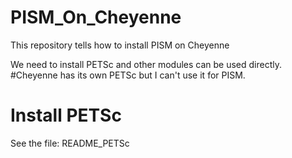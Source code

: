 # PISM_On_Cheyenne
This repository tells how to install PISM on Cheyenne

We need to install PETSc and other modules can be used directly. #Cheyenne has its own PETSc but I can't use it for PISM.

# Install PETSc
See the file: README_PETSc

